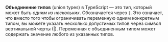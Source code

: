 **Объединение типов** (union types) в TypeScript — это тип, который может быть _одним из нескольких_. Обозначается через `|`.
Это означает, что вместо того чтобы ограничивать переменную одним конкретным типом, вы можете указать несколько допустимых типов через символ вертикальной черты (|). Переменная с объединенным типом может содержать значение любого из указанных типов.
